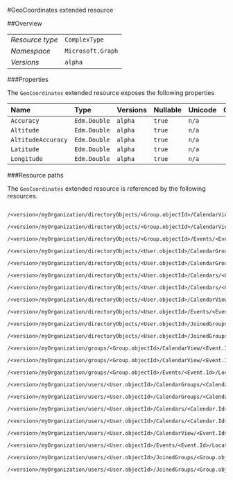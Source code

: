 #GeoCoordinates extended resource

 



##Overview

|  |  | 
| :-- | :-- | 
| _Resource type_ | `ComplexType` | 
| _Namespace_ | `Microsoft.Graph` | 
| _Versions_ | `alpha` | 


###Properties

The `GeoCoordinates` extended resource exposes the following properties 

| Name | Type | Versions | Nullable | Unicode | Comments | 
| :-- | :-- | :-- | :-- | :-- | :-- | 
| `Accuracy` | `Edm.Double` | `alpha` | `true` | `n/a` |  | 
| `Altitude` | `Edm.Double` | `alpha` | `true` | `n/a` |  | 
| `AltitudeAccuracy` | `Edm.Double` | `alpha` | `true` | `n/a` |  | 
| `Latitude` | `Edm.Double` | `alpha` | `true` | `n/a` |  | 
| `Longitude` | `Edm.Double` | `alpha` | `true` | `n/a` |  | 


###Resource paths

The `GeoCoordinates` extended resource is referenced by the following resources. 

```
	/<version>/myOrganization/directoryObjects/<Group.objectId>/CalendarView/<Event.Id>/Instances/<Event.Id>/Location/Coordinates
	/<version>/myOrganization/directoryObjects/<Group.objectId>/CalendarView/<Event.Id>/Location/Coordinates
	/<version>/myOrganization/directoryObjects/<Group.objectId>/Events/<Event.Id>/Location/Coordinates
	/<version>/myOrganization/directoryObjects/<User.objectId>/CalendarGroups/<CalendarGroup.Id>/Calendars/<Calendar.Id>/CalendarView/<Event.Id>/Location/Coordinates
	/<version>/myOrganization/directoryObjects/<User.objectId>/CalendarGroups/<CalendarGroup.Id>/Calendars/<Calendar.Id>/Events/<Event.Id>/Location/Coordinates
	/<version>/myOrganization/directoryObjects/<User.objectId>/Calendars/<Calendar.Id>/CalendarView/<Event.Id>/Location/Coordinates
	/<version>/myOrganization/directoryObjects/<User.objectId>/Calendars/<Calendar.Id>/Events/<Event.Id>/Location/Coordinates
	/<version>/myOrganization/directoryObjects/<User.objectId>/CalendarView/<Event.Id>/Location/Coordinates
	/<version>/myOrganization/directoryObjects/<User.objectId>/Events/<Event.Id>/Location/Coordinates
	/<version>/myOrganization/directoryObjects/<User.objectId>/JoinedGroups/<Group.objectId>/CalendarView/<Event.Id>/Location/Coordinates
	/<version>/myOrganization/directoryObjects/<User.objectId>/JoinedGroups/<Group.objectId>/Events/<Event.Id>/Location/Coordinates
	/<version>/myOrganization/groups/<Group.objectId>/CalendarView/<Event.Id>/Instances/<Event.Id>/Location/Coordinates
	/<version>/myOrganization/groups/<Group.objectId>/CalendarView/<Event.Id>/Location/Coordinates
	/<version>/myOrganization/groups/<Group.objectId>/Events/<Event.Id>/Location/Coordinates
	/<version>/myOrganization/users/<User.objectId>/CalendarGroups/<CalendarGroup.Id>/Calendars/<Calendar.Id>/CalendarView/<Event.Id>/Location/Coordinates
	/<version>/myOrganization/users/<User.objectId>/CalendarGroups/<CalendarGroup.Id>/Calendars/<Calendar.Id>/Events/<Event.Id>/Location/Coordinates
	/<version>/myOrganization/users/<User.objectId>/Calendars/<Calendar.Id>/CalendarView/<Event.Id>/Location/Coordinates
	/<version>/myOrganization/users/<User.objectId>/Calendars/<Calendar.Id>/Events/<Event.Id>/Location/Coordinates
	/<version>/myOrganization/users/<User.objectId>/CalendarView/<Event.Id>/Location/Coordinates
	/<version>/myOrganization/users/<User.objectId>/Events/<Event.Id>/Location/Coordinates
	/<version>/myOrganization/users/<User.objectId>/JoinedGroups/<Group.objectId>/CalendarView/<Event.Id>/Location/Coordinates
	/<version>/myOrganization/users/<User.objectId>/JoinedGroups/<Group.objectId>/Events/<Event.Id>/Location/Coordinates
```





<!-- {
"type": "#page.annotation",
"tocPath": "ComplexType/GeoCoordinates",
"section": "documentation"
} -->